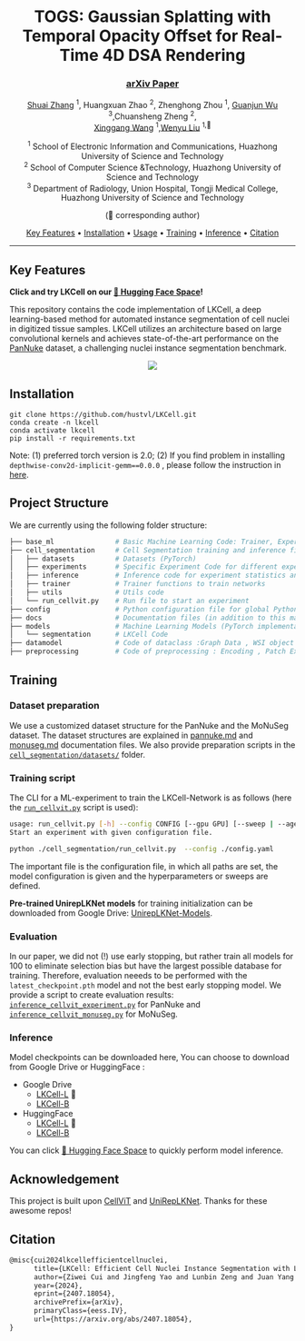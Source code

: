 <div align="center">
<h1> TOGS: Gaussian Splatting with Temporal Opacity Offset for Real-Time 4D DSA Rendering</h1>


### [arXiv Paper](https://arxiv.org/abs/2403.19586)

[Shuai Zhang](https://github.com/Shuaizhang7) <sup>1</sup>, Huangxuan Zhao <sup>2</sup>, Zhenghong Zhou <sup>1</sup>, [Guanjun Wu](https://guanjunwu.github.io/) <sup>3</sup>,Chuansheng Zheng <sup>2</sup>,<br>
[Xinggang Wang](https://xwcv.github.io/) <sup>1</sup>,[Wenyu Liu](http://eic.hust.edu.cn/professor/liuwenyu) <sup>1,📧</sup>

<sup>1</sup> School of Electronic Information and Communications, Huazhong University of Science and Technology \
<sup>2</sup>  School of Computer Science &Technology, Huazhong University of Science and Technology \
<sup>3</sup> Department of Radiology, Union Hospital, Tongji Medical College, Huazhong University of Science and Technology 

(📧 corresponding author) 

[Key Features](#key-features) • [Installation](#installation) • [Usage](#usage) • [Training](#training) • [Inference](#inference)  • [Citation](#Citation)



---
<div align="left">

  
## Key Features

**Click and try LKCell on our [🤗 Hugging Face Space](https://huggingface.co/spaces/xiazhi/LKCell)!**

This repository contains the code implementation of LKCell, a deep learning-based method for automated instance segmentation of cell nuclei in digitized tissue samples. LKCell utilizes an architecture based on large convolutional kernels and achieves state-of-the-art performance on the [PanNuke](https://warwick.ac.uk/fac/cross_fac/tia/data/pannuke) dataset, a challenging nuclei instance segmentation benchmark. 


<p align="center">
  <img src="./docs/model.png"/>
</p>






## Installation

```
git clone https://github.com/hustvl/LKCell.git
conda create -n lkcell
conda activate lkcell
pip install -r requirements.txt
```

Note: (1) preferred torch version is 2.0; (2) If you find problem in installing `depthwise-conv2d-implicit-gemm==0.0.0` , please follow the instruction in [here](https://github.com/AILab-CVC/UniRepLKNet#use-an-efficient-large-kernel-convolution-with-pytorch).

<!-- 1. Clone the repository:
  `git clone https://github.com/ziwei-cui/LKCellv1.git`
2. Create a conda environment with Python 3.10 version and install conda requirements: `conda  create -n your_environment`. 
3. Activate environment: `conda activate lkcell_env`
4. Install torch (>=2.0) for your system, as described [here](https://pytorch.org/get-started/locally/). Preferred version is 2.0, see [optional_dependencies](./optional_dependencies.txt) for help. You can find all version here: https://pytorch.org/get-started/previous-versions/

5. Install optional dependencies `pip install -r requirements.txt`.
6. If you find problem in installing `depthwise-conv2d-implicit-gemm==0.0.0` , please follow the instruction in [here](https://github.com/AILab-CVC/UniRepLKNet#use-an-efficient-large-kernel-convolution-with-pytorch) -->



## Project Structure

We are currently using the following folder structure:

```bash
├── base_ml               # Basic Machine Learning Code: Trainer, Experiment, ...
├── cell_segmentation     # Cell Segmentation training and inference files
│   ├── datasets          # Datasets (PyTorch)
│   ├── experiments       # Specific Experiment Code for different experiments
│   ├── inference         # Inference code for experiment statistics and plots
│   ├── trainer           # Trainer functions to train networks
│   ├── utils             # Utils code
│   └── run_cellvit.py    # Run file to start an experiment
├── config                # Python configuration file for global Python settings            
├── docs                  # Documentation files (in addition to this main README.md
├── models                # Machine Learning Models (PyTorch implementations)
│   └── segmentation      # LKCell Code
├── datamodel             # Code of dataclass :Graph Data , WSI object , ...
├── preprocessing         # Code of preprocessing : Encoding , Patch Extraction , ...
```


## Training

### Dataset preparation
We use a customized dataset structure for the PanNuke and the MoNuSeg dataset.
The dataset structures are explained in [pannuke.md](docs/readmes/pannuke.md) and [monuseg.md](docs/readmes/monuseg.md) documentation files.
We also provide preparation scripts in the [`cell_segmentation/datasets/`](cell_segmentation/datasets/) folder.

### Training script
The CLI for a ML-experiment to train the LKCell-Network is as follows (here the [```run_cellvit.py```](cell_segmentation/run_cellvit.py) script is used):
```bash
usage: run_cellvit.py [-h] --config CONFIG [--gpu GPU] [--sweep | --agent AGENT | --checkpoint CHECKPOINT]
Start an experiment with given configuration file.

python ./cell_segmentation/run_cellvit.py  --config ./config.yaml
```

The important file is the configuration file, in which all paths are set, the model configuration is given and the hyperparameters or sweeps are defined.



**Pre-trained UnirepLKNet models** for training initialization can be downloaded from Google Drive: [UnirepLKNet-Models](https://drive.google.com/drive/folders/1pqjCBZIv4WwEsE5raUPz5AUM7I-UPtMJ).


### Evaluation
In our paper, we did not (!) use early stopping, but rather train all models for 100 to eliminate selection bias but have the largest possible database for training. Therefore, evaluation neeeds to be performed with the `latest_checkpoint.pth` model and not the best early stopping model.
We provide a script to create evaluation results: [`inference_cellvit_experiment.py`](cell_segmentation/inference/inference_cellvit_experiment.py) for PanNuke and [`inference_cellvit_monuseg.py`](cell_segmentation/inference/inference_cellvit_monuseg.py) for MoNuSeg.

### Inference

Model checkpoints can be downloaded here, You can choose to download from Google Drive or HuggingFace :

- Google Drive 
  - [LKCell-L](https://drive.google.com/drive/folders/1r4vCwcyHgLtMJkr2rhFLox6SDldB2p7F?usp=drive_link) 🚀
  - [LKCell-B](https://drive.google.com/drive/folders/1i7SrHloSsGZSbesDZ9hBxbOG4RnaPhQU?usp=drive_link)
- HuggingFace 
  - [LKCell-L](https://huggingface.co/xiazhi/LKCell-L) 🚀
  - [LKCell-B](https://huggingface.co/xiazhi/LKCell-B)


You can click [🤗 Hugging Face Space](https://huggingface.co/spaces/xiazhi/LKCell) to quickly perform model inference.


## Acknowledgement

This project is built upon [CellViT](https://github.com/TIO-IKIM/CellViT) and [UniRepLKNet](https://github.com/AILab-CVC/UniRepLKNet). Thanks for these awesome repos!

## Citation
```latex
@misc{cui2024lkcellefficientcellnuclei,
      title={LKCell: Efficient Cell Nuclei Instance Segmentation with Large Convolution Kernels}, 
      author={Ziwei Cui and Jingfeng Yao and Lunbin Zeng and Juan Yang and Wenyu Liu and Xinggang Wang},
      year={2024},
      eprint={2407.18054},
      archivePrefix={arXiv},
      primaryClass={eess.IV},
      url={https://arxiv.org/abs/2407.18054}, 
}
```